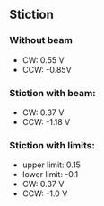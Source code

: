 ## Stiction

### Without beam

- CW: 0.55 V
- CCW: -0.85V

### Stiction with beam:

- CW: 0.37 V
- CCW: -1.18 V

### Stiction with limits:
- upper limit: 0.15
- lower limit: -0.1
- CW: 0.37 V
- CCW: -1.0 V
